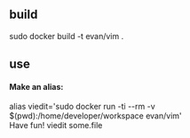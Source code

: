 ## build ##             
sudo docker build -t evan/vim .        

## use ##           
#### Make an alias: ####
alias viedit='sudo docker run -ti --rm -v $(pwd):/home/developer/workspace evan/vim'         
Have fun!  viedit some.file
